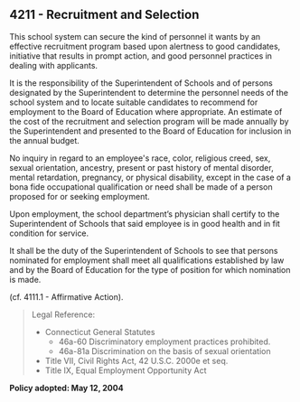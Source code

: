 ## 4211 - Recruitment and Selection

This school system can secure the kind of personnel it wants by an effective recruitment program based upon alertness to good candidates, initiative that results in prompt action, and good personnel practices in dealing with applicants.

It is the responsibility of the Superintendent of Schools and of persons designated by the Superintendent to determine the personnel needs of the school system and to locate suitable candidates to recommend for employment to the Board of Education where appropriate. An estimate of the cost of the recruitment and selection program will be made annually by the Superintendent and presented to the Board of Education for inclusion in the annual budget.

No inquiry in regard to an employee's race, color, religious creed, sex, sexual orientation, ancestry, present or past history of mental disorder, mental retardation, pregnancy, or physical disability, except in the case of a bona fide occupational qualification or need shall be made of a person proposed for or seeking employment.

Upon employment, the school department’s physician shall certify to the Superintendent of Schools that said employee is in good health and in fit condition for service.

It shall be the duty of the Superintendent of Schools to see that persons nominated for employment shall meet all qualifications established by law and by the Board of Education for the type of position for which nomination is made.

(cf. 4111.1 - Affirmative Action).

> Legal Reference: 
> 
> * Connecticut General Statutes
>   * 46a-60 Discriminatory employment practices prohibited.
>   * 46a-81a Discrimination on the basis of sexual orientation
> * Title VII, Civil Rights Act, 42 U.S.C. 2000e et seq.
> * Title IX, Equal Employment Opportunity Act

**Policy adopted:  May 12, 2004**

